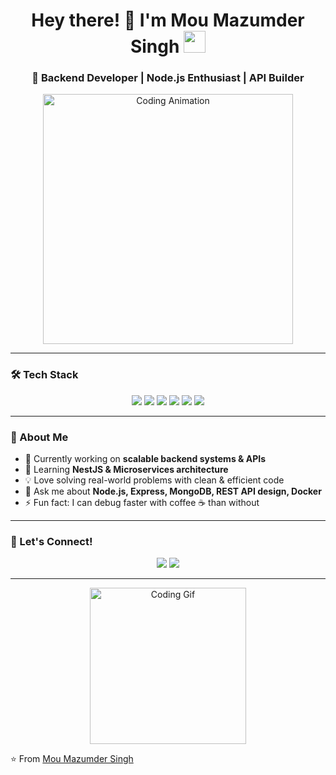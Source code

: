 <h1 align="center">
  Hey there! 👋 I'm Mou Mazumder Singh
  <img src="https://media.giphy.com/media/hvRJCLFzcasrR4ia7z/giphy.gif" width="35">
</h1>

<h3 align="center">🚀 Backend Developer | Node.js Enthusiast | API Builder</h3>

<p align="center">
  <img src="https://media.giphy.com/media/L8K62iTDkzGX6/giphy.gif" width="400" alt="Coding Animation"/>
</p>

--- 

### 🛠️ Tech Stack
<p align="center">
  <img src="https://img.shields.io/badge/Node.js-339933?style=for-the-badge&logo=node.js&logoColor=white" />
  <img src="https://img.shields.io/badge/Express.js-000000?style=for-the-badge&logo=express&logoColor=white" />
  <img src="https://img.shields.io/badge/MongoDB-4EA94B?style=for-the-badge&logo=mongodb&logoColor=white" />
  <img src="https://img.shields.io/badge/PostgreSQL-316192?style=for-the-badge&logo=postgresql&logoColor=white" />
  <img src="https://img.shields.io/badge/Docker-2496ED?style=for-the-badge&logo=docker&logoColor=white" />
  <img src="https://img.shields.io/badge/JavaScript-F7DF1E?style=for-the-badge&logo=javascript&logoColor=black" />
</p>

---

### 🌟 About Me
- 🔭 Currently working on **scalable backend systems & APIs**  
- 🌱 Learning **NestJS & Microservices architecture**  
- 💡 Love solving real-world problems with clean & efficient code  
- 💬 Ask me about **Node.js, Express, MongoDB, REST API design, Docker**  
- ⚡ Fun fact: I can debug faster with coffee ☕ than without  

---

### 🤝 Let's Connect!
<p align="center">
  <a href="https://www.linkedin.com/in/mou-mazumder-singh-15a756186/"><img src="https://img.shields.io/badge/LinkedIn-blue?style=for-the-badge&logo=linkedin"/></a>
  <a href="mailto:moumazumder1@gmail.com"><img src="https://img.shields.io/badge/Email-D14836?style=for-the-badge&logo=gmail&logoColor=white"/></a>
</p>

---

<p align="center">
  <img src="https://media.giphy.com/media/VTtANKl0beDFQRLDTh/giphy.gif" width="250" alt="Coding Gif"/>
</p>

⭐ From [Mou Mazumder Singh](https://github.com/mazumdersinghmou)
